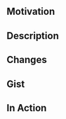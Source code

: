 <!--
        Hi there!
        Thanks for taking the time and putting the effort into making fabric better! 💖
        Take a look at /CONTRIBUTING.md for crucial instructions regarding local setup, testing etc.
        https://github.com/fabricjs/fabric.js/blob/master/CONTRIBUTING.md

        Adding tests that verify your fix and safeguard it from unwanted loss and changes is a MUST.

        PRing is not always simple, don't hesitate to ask for help (beware of 'em gotchas 😓).
        We appreciate your effort and would like the process to be productive and enjoyable.
        A strong community means a strong and better product for everyone.
-->

<!--
        📣 IMPORTANT NOTICE - PR LOCK DOWN 🔒    04/2022
        We are excited to announce that fabric is migrating to modern typescript/javascript 🤩.
        This means we will ⛔ not be accepting any PRs out of scope with the migration.
        We understand this might be annoying but wasted work is ever more so.
        The migration will be extreme on the source code so PRs from before will probably become stale to the point of death after the migration.
        It hurts us the throw away good work, effort and time put into fabric so please stay patient.
        You are welcome to join the migration effort 🔨
        https://github.com/fabricjs/fabric.js/issues/7596

        If you remain strong minded about PRing and the fix is small you can submit a PR to the 5.x branch
        During the migration we will port these changes to master
-->

## Motivation

<!-- Why you are proposing -->
<!-- You can use the @closes notation to mark issues that will be resolved by this PR -->

## Description

<!-- What you are proposing -->

## Changes

<!-- before the fix vs. after -->

## Gist

<!-- Technical stuff if necessary -->

## In Action

<!-- Show case your accomplishment -->
<!-- Upload screenshots, screencasts and live examples showing your fix in contrast to the current state -->
